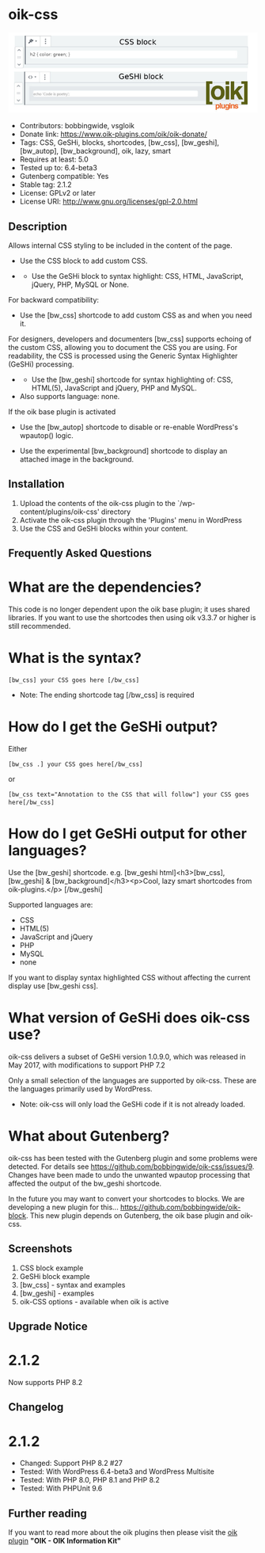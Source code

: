 # oik-css 
![banner](assets/oik-css-banner-772x250.jpg)
* Contributors: bobbingwide, vsgloik
* Donate link: https://www.oik-plugins.com/oik/oik-donate/
* Tags: CSS, GeSHi, blocks, shortcodes, [bw_css], [bw_geshi], [bw_autop], [bw_background], oik, lazy, smart
* Requires at least: 5.0
* Tested up to: 6.4-beta3
* Gutenberg compatible: Yes
* Stable tag: 2.1.2
* License: GPLv2 or later
* License URI: http://www.gnu.org/licenses/gpl-2.0.html

## Description 
Allows internal CSS styling to be included in the content of the page.

- Use the CSS block to add custom CSS.
* - Use the GeSHi block to syntax highlight: CSS, HTML, JavaScript, jQuery, PHP, MySQL or None.

For backward compatibility:

- Use the [bw_css] shortcode to add custom CSS as and when you need it.

For designers, developers and documenters [bw_css] supports echoing of the custom CSS, allowing you to document the CSS you are using.
For readability, the CSS is processed using the Generic Syntax Highlighter (GeSHi) processing.

* - Use the [bw_geshi] shortcode for syntax highlighting of: CSS, HTML(5), JavaScript and jQuery, PHP and MySQL.
* Also supports language: none.

If the oik base plugin is activated

- Use the [bw_autop] shortcode to disable or re-enable WordPress's wpautop() logic.

- Use the experimental [bw_background] shortcode to display an attached image in the background.


## Installation 
1. Upload the contents of the oik-css plugin to the `/wp-content/plugins/oik-css' directory
1. Activate the oik-css plugin through the 'Plugins' menu in WordPress
1. Use the CSS and GeSHi blocks within your content.

## Frequently Asked Questions 

# What are the dependencies? 

This code is no longer dependent upon the oik base plugin; it uses shared libraries.
If you want to use the shortcodes then using oik v3.3.7 or higher is still recommended.

# What is the syntax? 
```
[bw_css] your CSS goes here [/bw_css]
```

* Note: The ending shortcode tag [/bw_css] is required

# How do I get the GeSHi output? 
Either
```
[bw_css .] your CSS goes here[/bw_css]
```

or
```
[bw_css text="Annotation to the CSS that will follow"] your CSS goes here[/bw_css]
```

# How do I get GeSHi output for other languages? 

Use the [bw_geshi] shortcode.
e.g.
[bw_geshi html]&lt;h3&gt;[bw_css], [bw_geshi] &amp; [bw_background]&lt;/h3&gt;&lt;p&gt;Cool, lazy smart shortcodes from oik-plugins.&lt;/p&gt;
[/bw_geshi]

Supported languages are:

* CSS
* HTML(5)
* JavaScript and jQuery
* PHP
* MySQL
* none

If you want to display syntax highlighted CSS without affecting the current display use [bw_geshi css].


# What version of GeSHi does oik-css use? 
oik-css delivers a subset of GeSHi version 1.0.9.0, which was released in May 2017, with modifications to support PHP 7.2

Only a small selection of the languages are supported by oik-css. These are the languages primarily used by WordPress.

* Note: oik-css will only load the GeSHi code if it is not already loaded.

# What about Gutenberg? 
oik-css has been tested with the Gutenberg plugin and some problems were detected.
For details see https://github.com/bobbingwide/oik-css/issues/9.
Changes have been made to undo the unwanted wpautop processing that affected the output of the bw_geshi shortcode.

In the future you may want to convert your shortcodes to blocks.
We are developing a new plugin for this... https://github.com/bobbingwide/oik-block.
This new plugin depends on Gutenberg, the oik base plugin and oik-css.


## Screenshots 
1. CSS block example
2. GeSHi block example
3. [bw_css] - syntax and examples
4. [bw_geshi] - examples
5. oik-CSS options - available when oik is active


## Upgrade Notice 
# 2.1.2 
Now supports PHP 8.2

## Changelog 
# 2.1.2 
* Changed: Support PHP 8.2 #27
* Tested: With WordPress 6.4-beta3 and WordPress Multisite
* Tested: With PHP 8.0, PHP 8.1 and PHP 8.2
* Tested: With PHPUnit 9.6

## Further reading 
If you want to read more about the oik plugins then please visit the
[oik plugin](https://www.oik-plugins.com/oik)
**"OIK - OIK Information Kit"**
